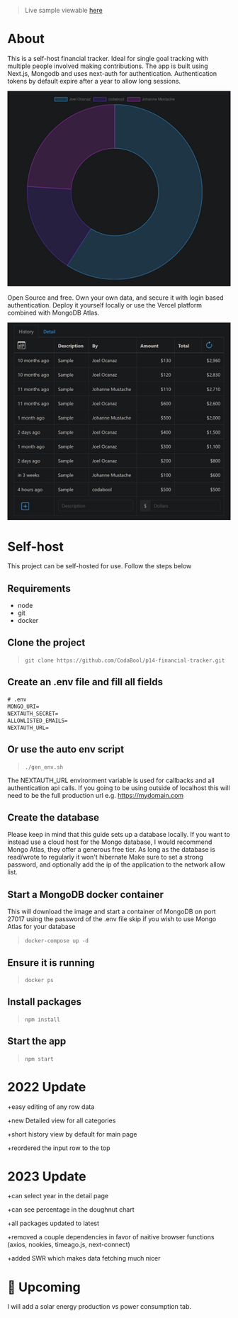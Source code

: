 > Live sample viewable [here](http://stat-sample.codadash.com.s3-website-us-east-1.amazonaws.com/)
# About
This is a self-host financial tracker. Ideal for single goal tracking with multiple people involved making contributions.
The app is built using Next.js, Mongodb and uses next-auth for authentication. Authentication tokens by default expire after a year to allow long sessions.

![pie](https://github.com/codabool/stat.codadash.com/blob/sample/public/image/pie.jpg?raw=true)

Open Source and free. Own your own data, and secure it with login based authentication. Deploy it yourself locally or use the Vercel platform combined with MongoDB Atlas.

![table](https://github.com/codabool/stat.codadash.com/blob/sample/public/image/table.jpg?raw=true)

# Self-host
This project can be self-hosted for use. Follow the steps below

## Requirements
- node
- git
- docker

## Clone the project

> `git clone https://github.com/CodaBool/p14-financial-tracker.git`

## Create an .env file and fill all fields

```
# .env
MONGO_URI=
NEXTAUTH_SECRET=
ALLOWLISTED_EMAILS=
NEXTAUTH_URL=
```

## Or use the auto env script
> `./gen_env.sh`

The NEXTAUTH_URL environment variable is used for callbacks and all authentication api calls. If you going to be using outside of localhost this will need to be the full production url e.g. https://mydomain.com

## Create the database
Please keep in mind that this guide sets up a database locally. If you want to instead use a cloud host for the Mongo database, I would recommend Mongo Atlas, they offer a generous free tier. As long as the database is read/wrote to regularly it won't hibernate Make sure to set a strong password, and optionally add the ip of the application to the network allow list.

## Start a MongoDB docker container
This will download the image and start a container of MongoDB on port 27017 using the password of the .env file
skip if you wish to use Mongo Atlas for your database
> `docker-compose up -d`

## Ensure it is running
> `docker ps`

## Install packages
> `npm install`

## Start the app
> `npm start`

# 2022 Update
+easy editing of any row data

+new Detailed view for all categories

+short history view by default for main page

+reordered the input row to the top

# 2023 Update
+can select year in the detail page

+can see percentage in the doughnut chart

+all packages updated to latest

+removed a couple dependencies in favor of naitive browser functions (axios, nookies, timeago.js, next-connect)

+added SWR which makes data fetching much nicer


# 📅 Upcoming
I will add a solar energy production vs power consumption tab.